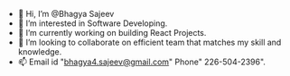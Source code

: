 - 👋 Hi, I’m @Bhagya Sajeev 
- 👀 I’m interested in Software Developing.
- 🌱 I’m currently working on building React Projects.
- 💞️ I’m looking to collaborate on efficient team that matches my skill and knowledge.
- 📫 Email id "bhagya4.sajeev@gmail.com" Phone" 226-504-2396".

<!---
Bhagy-advik/Bhagy-advik is a ✨ special ✨ repository because its `README.md` (this file) appears on your GitHub profile.
You can click the Preview link to take a look at your changes.
--->
